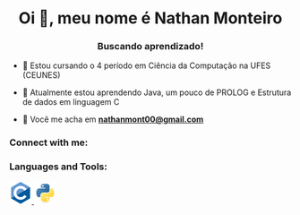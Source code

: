 <h1 align="center">Oi 👋, meu nome é Nathan Monteiro</h1>
<h3 align="center">Buscando aprendizado!</h3>

- 🚀 Estou cursando o 4 período em Ciência da Computação na UFES (CEUNES) 

- 🌱 Atualmente estou aprendendo Java, um pouco de PROLOG e Estrutura de dados em linguagem C

- 🔎 Você me acha em **nathanmont00@gmail.com**

<h3 align="left">Connect with me:</h3>
<p align="left">
</p>

<h3 align="left">Languages and Tools:</h3>
<p align="left"> <a href="https://www.cprogramming.com/" target="_blank" rel="noreferrer"> <img src="https://raw.githubusercontent.com/devicons/devicon/master/icons/c/c-original.svg" alt="c" width="40" height="40"/> </a> <a href="https://www.python.org" target="_blank" rel="noreferrer"> <img src="https://raw.githubusercontent.com/devicons/devicon/master/icons/python/python-original.svg" alt="python" width="40" height="40"/> </a> </p>

<!---
- 👋 Hi, I’m @nathanMonteiro00
- 👀 I’m interested in ...
- 🌱 I’m currently learning ...
- 💞️ I’m looking to collaborate on ...
- 📫 How to reach me ...


nathanMonteiro00/nathanMonteiro00 is a ✨ special ✨ repository because its `README.md` (this file) appears on your GitHub profile.
You can click the Preview link to take a look at your changes.
--->
